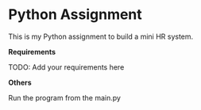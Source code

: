 # Python Assignment

This is my Python assignment to build a mini HR system. 

**Requirements**

TODO: Add your requirements here

**Others**

Run the program from the main.py